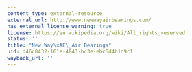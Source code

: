 ```yaml
---
content_type: external-resource
external_url: http://www.newwayairbearings.com/
has_external_license_warning: true
license: https://en.wikipedia.org/wiki/All_rights_reserved
status: ''
title: "New Way\xAE\_Air Bearings"
uid: d46c0432-161e-4843-bc3e-ebc6d4b1d9c1
wayback_url: ''
---
```

